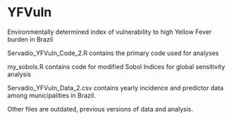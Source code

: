 # YFVuln
Environmentally determined index of vulnerability to high Yellow Fever burden in Brazil

Servadio_YFVuln_Code_2.R contains the primary code used for analyses

my_sobols.R contains code for modified Sobol Indices for global sensitivity analysis

Servadio_YFVuln_Data_2.csv contains yearly incidence and predictor data among municipalities in Brazil. 


Other files are outdated, previous versions of data and analysis.

